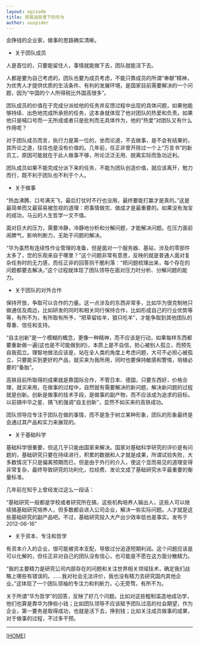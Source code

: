 ```yaml
---
layout: episode
title: 贸易战背景下的华为
author: uuspider
---
```

会挣钱的企业家，做事的思路确实清晰。

- 关于团队成员

人是首位的，只要能留住人，事情就能做下去，团队就能活下去。

人都是要为自己考虑的，团队也要为成员考虑，不能只靠成员的所谓“奉献”精神，为优秀人才提供优质的生活条件、有利的发展环境，是国家目前需要解决的一个问题，因为“中国的个人所得税比外国高很多”。

团队成员的价值在于完成分派给他的任务并反馈过程中出现的具体问题，如果他能够持续、出色地完成所承担的任务，这本身就体现了他对团队的热爱和负责。如果他只是喊口号而一无所成或者只是批判而无具体作为，他的“热爱”对团队又有什么作用呢？

对于团队成员而言，执行力是第一位的，坐而论道，不去做事，是不会有结果的，其所论之道，往往也是没有价值的。几年前，任正非曾开除过一个上“万言书”的新员工，原因可能就在于此人做事不够，所论泛泛无用、脱离实际而急功近利。

团队成员如果不能完成分派下来的任务，不能为团队创造价值，就应该离开，勉力而行，既不利于团队也不利于个人。

- 关于做事

“热血沸腾、口号满天飞，最后打仗时不行也没用，最终要能打赢才是真的。”这是最简单而又最容易被忽视的道理：把事情做完、做成才是最重要的。如果没有淘宝的成功，马云的人生哲学一文不值。

面对巨大的压力，需要冷静，冷静地分析和分解问题，才能解决问题。在压力面前闹脾气，影响判断力，无助于问题的解决。

“华为虽然有连续性作业管理的准备，但是面对一个服务器、基站，涉及的零部件太多了，您的乐观来自于哪里？”这个问题非常有意思，反映的就是普通人面对复杂任务时的无力感，而任正非的回答则干脆利落：“把问题梳理出来，每个存在的问题都要去解决。”这个过程就体现了团队领导在面对压力时分析、分解问题的能力。

- 关于团队的对外合作

保持开放，争取可以合作的力量。这一点涉及的东西非常多，比如华为很克制地只做通信及周边，比如研发的同时和相关同行保持合作，比如形成自己的行业优势等等，有所不为，有所取有所予，“把草留给羊，狼只吃羊”，才能争取到其他团队的尊重、信任和支持。

“自主创新”是一个模糊的概念，更像一种精神，而不应该是行动，如果每样东西都要重新做一遍(这也是不可能做到的)，本质上是不自信，担心被别人孤立，而预先自我孤立。理智地做法应该是，站在全人类的角度上考虑问题，大可不必担心被孤立，只要能买到更好的产品，就买来为我所用，同时也要保持敏感和警惕，培植必要的“备胎”。

高铁目前所取得的成果就是靠国际合作，不管日本、德国，只要东西好，价格合理，就买来用，在做事的过程中，自然就有需要解决的新问题，解决新问题的过程就是创新。创新是做事的技术手段，是做事的副产物，而不应该成为追求的目标。以前搞中华之星、搞飞机强调“自主创新”，显然不如买来的高铁成功。

团队领导应专注于团队在做的事情，而不是急于树立某种形象，团队的形象最终是会通过其产品和实力来展现的。

- 关于基础科学

基础科学很重要，但这几乎只能由国家来解决。国家对基础科学研究的评价是有问题的，基础研究只要在持续进行，积累的数据和人才就是成果，所谓试验失败，大多数情况下只是偏离预期而已，但是由于外行的介入，使这个显而易见的道理变得非常复杂，最终导致研究的功利化，拉经费、发论文成了基础研究水平最重要的衡量标准。

几年前在知乎上曾经发过这么一段话：

“基础研究一般都是学校或者研究所在搞，这些机构培养人输出人，这些人可以继续搞基础研究培养人，但多数都会进入公司企业，解决一些实际问题。人才就是这些基础研究的副产品吧。不过，基础研究投入大产出少效率低也是事实。发布于 2012-06-16”

- 关于资本、专注和哲学

有资本介入的企业，很可能被资本支配，导致过分追逐短期利润。这个问题应该是可以化解的，但任正非对自己的团队没有信心，也可能是不愿在这方面分散精力。

“我的主要精力是研究公司内部存在的问题和关注世界相关领域技术，确定我们战略上哪些有错误的。……我对社会无法评价，我也没有精力去研究国内其他企业。”这体现了一个团队领袖的专注力和判断力，心无旁骛，有所不为。

关于所谓“华为哲学”的回答，反映了好几个问题。比如对这些粗制滥造地成功学，他们也算是靠华为挣些小钱；比如团队领导不应该赋予团队过高的社会期望，作为企业，第一要务是取得成功，也就是活下去，挣到钱；比如关注成员做事的成果，对于做事的过程，不过多干预。

***

[[HOME][episode]]

[episode]:http://about.uuspider.com/2019/06/02/episodeindex.html
